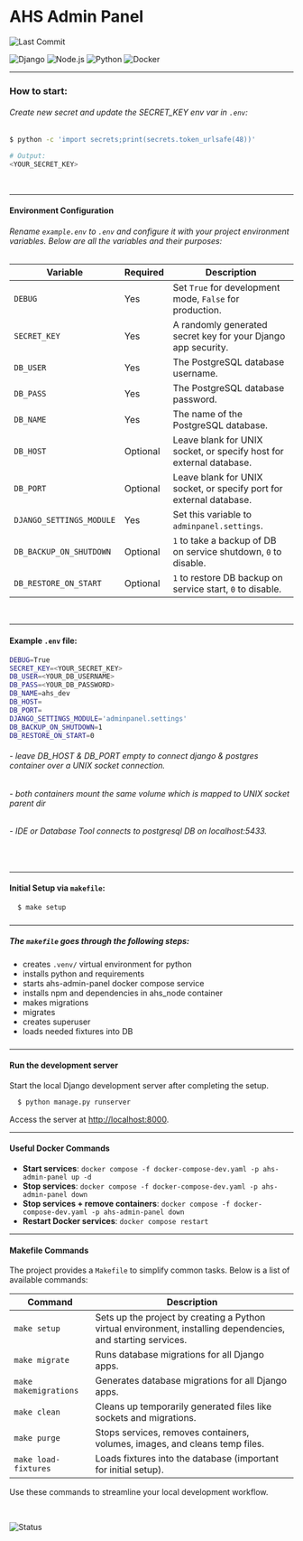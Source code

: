 # AHS Admin Panel 
![Last Commit](https://img.shields.io/github/last-commit/dcx7c5/ahs-admin-panel.svg)

![Django](https://img.shields.io/badge/Django-5.x-brightgreen?logo=django)
![Node.js](https://img.shields.io/badge/Node.js-18.x-green?logo=node.js)
![Python](https://img.shields.io/badge/Python-3.13-blue?logo=python)
![Docker](https://img.shields.io/badge/Docker-Compose-blue?logo=docker)


---

### How to start:

###### Create new secret and update the SECRET_KEY env var in `.env`:
```bash
$ python -c 'import secrets;print(secrets.token_urlsafe(48))'

# Output:
<YOUR_SECRET_KEY>
```

<br>

---


#### Environment Configuration

###### Rename `example.env` to `.env` and configure it with your project environment variables. Below are all the variables and their purposes:

| Variable               | Required | Description                                                                 |
|------------------------|----------|-----------------------------------------------------------------------------|
| `DEBUG`               | Yes      | Set `True` for development mode, `False` for production.                    |
| `SECRET_KEY`          | Yes      | A randomly generated secret key for your Django app security.               |
| `DB_USER`             | Yes      | The PostgreSQL database username.                                           |
| `DB_PASS`             | Yes      | The PostgreSQL database password.                                           |
| `DB_NAME`             | Yes      | The name of the PostgreSQL database.                                        |
| `DB_HOST`             | Optional | Leave blank for UNIX socket, or specify host for external database.         |
| `DB_PORT`             | Optional | Leave blank for UNIX socket, or specify port for external database.         |
| `DJANGO_SETTINGS_MODULE` | Yes   | Set this variable to `adminpanel.settings`.                                 |
| `DB_BACKUP_ON_SHUTDOWN` | Optional | `1` to take a backup of DB on service shutdown, `0` to disable.             |
| `DB_RESTORE_ON_START` | Optional | `1` to restore DB backup on service start, `0` to disable.                  |

<br>

---

#### Example `.env` file:
```bash
DEBUG=True
SECRET_KEY=<YOUR_SECRET_KEY>
DB_USER=<YOUR_DB_USERNAME>
DB_PASS=<YOUR_DB_PASSWORD>
DB_NAME=ahs_dev
DB_HOST=
DB_PORT=
DJANGO_SETTINGS_MODULE='adminpanel.settings'
DB_BACKUP_ON_SHUTDOWN=1
DB_RESTORE_ON_START=0
```

###### -  leave DB_HOST & DB_PORT empty to connect django & postgres container over a UNIX socket connection. 
###### -  both containers mount the same volume which is mapped to UNIX socket parent dir
###### -  IDE or Database Tool connects to postgresql DB on localhost:5433.

<br>

---

#### Initial Setup via `makefile`:
```bash
  $ make setup
```
###

---

##### The `makefile` goes through the following steps:
- creates `.venv/` virtual environment for python 
- installs python and requirements
- starts ahs-admin-panel docker compose service
- installs npm and dependencies in ahs_node container
- makes migrations
- migrates
- creates superuser
- loads needed fixtures into DB

###

---




#### Run the development server
Start the local Django development server after completing the setup.

```bash
  $ python manage.py runserver
```

Access the server at [http://localhost:8000](http://localhost:8000).

---

#### Useful Docker Commands
- **Start services**: `docker compose -f docker-compose-dev.yaml -p ahs-admin-panel up -d`
- **Stop services**: `docker compose -f docker-compose-dev.yaml -p ahs-admin-panel down`
- **Stop services + remove containers**: `docker compose -f docker-compose-dev.yaml -p ahs-admin-panel down`
- **Restart Docker services**: `docker compose restart`


---


#### Makefile Commands

The project provides a `Makefile` to simplify common tasks. Below is a list of available commands:

| Command           | Description                                                                                       |
|-------------------|---------------------------------------------------------------------------------------------------|
| `make setup`      | Sets up the project by creating a Python virtual environment, installing dependencies, and starting services. |
| `make migrate`    | Runs database migrations for all Django apps.                                                    |
| `make makemigrations` | Generates database migrations for all Django apps.                                           |
| `make clean`      | Cleans up temporarily generated files like sockets and migrations.                               |
| `make purge`      | Stops services, removes containers, volumes, images, and cleans temp files.                      |
| `make load-fixtures` | Loads fixtures into the database (important for initial setup).                               |

Use these commands to streamline your local development workflow.

<br>

![Status](https://img.shields.io/badge/Status-In%20Development-yellow)